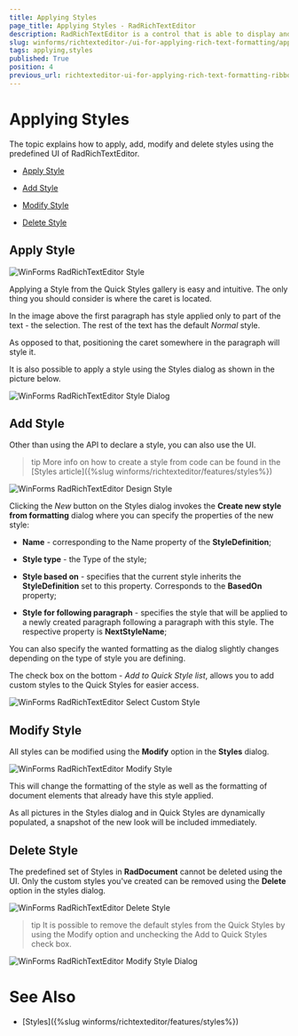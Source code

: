 ```yaml
---
title: Applying Styles
page_title: Applying Styles - RadRichTextEditor
description: RadRichTextEditor is a control that is able to display and edit rich-text content including formatted text arranged in pages, paragraphs, spans (runs), tables, etc.
slug: winforms/richtexteditor-/ui-for-applying-rich-text-formatting/applying-styles
tags: applying,styles
published: True
position: 4
previous_url: richtexteditor-ui-for-applying-rich-text-formatting-ribbon-ui-applying-styles
---
```


# Applying Styles 

The topic explains how to apply, add, modify and delete styles using the predefined UI of RadRichTextEditor.

* [Apply Style](#apply-style)

* [Add Style](#add-style)

* [Modify Style](#modify-style)

* [Delete Style](#delete-style)

## Apply Style

![WinForms RadRichTextEditor Style](images/richtexteditor-ui-for-applying-rich-text-formatting-ribbon-ui-applying-styles001.png)

Applying a Style from the Quick Styles gallery is easy and intuitive. The only thing you should consider is where the caret is located.
   
In the image above the first paragraph has style applied only to part of the text - the selection. The rest of the text has the default *Normal* style.
   
As opposed to that, positioning the caret somewhere in the paragraph will style it. 
  
It is also possible to apply a style using the Styles dialog as shown in the picture below.

![WinForms RadRichTextEditor Style Dialog](images/richtexteditor-ui-for-applying-rich-text-formatting-ribbon-ui-applying-styles002.png)

## Add Style

Other than using the API to declare a style, you can also use the UI.

>tip More info on how to create a style from code can be found in the [Styles article]({%slug winforms/richtexteditor/features/styles%})
>

![WinForms RadRichTextEditor Design Style](images/richtexteditor-ui-for-applying-rich-text-formatting-ribbon-ui-applying-styles003.png)

Clicking the *New* button on the Styles dialog invokes the __Create new style from formatting__ dialog where you can specify the properties of the new style:
        
* __Name__ - corresponding to the Name property of the **StyleDefinition**;
            
* __Style type__ - the Type of the style;
            
* __Style based on__ - specifies that the current style inherits the **StyleDefinition** set to this property. Corresponds to the **BasedOn** property;
            
* __Style for following paragraph__ - specifies the style that will be applied to a newly created paragraph following a paragraph with this style. The respective property is **NextStyleName**;

You can also specify the wanted formatting as the dialog slightly changes depending on the type of style you are defining.

The check box on the bottom - *Add to Quick Style list*, allows you to add custom styles to the Quick Styles for easier access.

![WinForms RadRichTextEditor Select Custom Style](images/richtexteditor-ui-for-applying-rich-text-formatting-ribbon-ui-applying-styles004.png)

## Modify Style

All styles can be modified using the **Modify** option in the **Styles** dialog.

![WinForms RadRichTextEditor Modify Style](images/richtexteditor-ui-for-applying-rich-text-formatting-ribbon-ui-applying-styles005.png)

This will change the formatting of the style as well as the formatting of document elements that already have this style applied.

As all pictures in the Styles dialog and in Quick Styles are dynamically populated, a snapshot of the new look will be included immediately.
        
## Delete Style

The predefined set of Styles in **RadDocument** cannot be deleted using the UI. Only the custom styles you've created can be removed using the __Delete__ option in the styles dialog.

![WinForms RadRichTextEditor Delete Style](images/richtexteditor-ui-for-applying-rich-text-formatting-ribbon-ui-applying-styles006.png)

>tip It is possible to remove the default styles from the Quick Styles by using the Modify option and unchecking the Add to Quick Styles check box.
>

![WinForms RadRichTextEditor Modify Style Dialog](images/richtexteditor-ui-for-applying-rich-text-formatting-ribbon-ui-applying-styles007.png)

# See Also

 * [Styles]({%slug winforms/richtexteditor/features/styles%})
